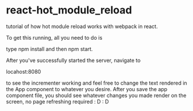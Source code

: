 # react-hot_module_reload

tutorial of how hot module reload works with webpack in react. 

To get this running, all you need to do is 

type npm install 
and then npm start. 

After you've successfully started the server, navigate to 

locahost:8080 

to see the incrementer working and feel free to change the text rendered in the App component to whatever you desire.  After you save the app component file, you should see whatever changes you made render on the screen, no page refreshing required : D : D
